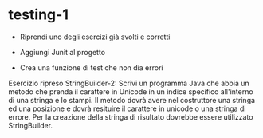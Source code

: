 # testing-1
- Riprendi uno degli esercizi già svolti e corretti

- Aggiungi Junit al progetto

- Crea una funzione di test che non dia errori

Esercizio ripreso StringBuilder-2:
Scrivi un programma Java che abbia un metodo che prenda il carattere in Unicode in un indice specifico all'interno di una stringa e lo stampi.
Il metodo dovrà avere nel costruttore una stringa ed una posizione e dovrà resituire il carattere in unicode o una stringa di errore.
Per la creazione della stringa di risultato dovrebbe essere utilizzato StringBuilder.